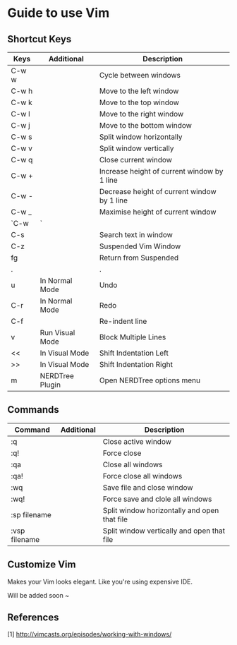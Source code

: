 # Guide to use Vim

## Shortcut Keys
Keys | Additional | Description
---- | ---------- | -----------
C-w w | | Cycle between windows
C-w h | | Move to the left window
C-w k | | Move to the top window
C-w l | | Move to the right window
C-w j | | Move to the bottom window
C-w s | | Split window horizontally
C-w v | | Split window vertically
C-w q | | Close current window
C-w + | | Increase height of current window by 1 line
C-w - | | Decrease height of current window by 1 line
C-w _ | | Maximise height of current window
`C-w |` | | Maximise width of current window
C-s | | Search text in window
C-z | | Suspended Vim Window
fg | | Return from Suspended
. | <Text Customization> | .
u | In Normal Mode  | Undo
C-r | In Normal Mode | Redo
C-f | | Re-indent line
v | Run Visual Mode | Block Multiple Lines
<< | In Visual Mode | Shift Indentation Left
>> | In Visual Mode | Shift Indentation Right
m | NERDTree Plugin | Open NERDTree options menu

## Commands
Command | Additional | Description
------- | ---------- | -----------
:q | | Close active window
:q! | | Force close
:qa | | Close all windows
:qa! | | Force close all windows
:wq | | Save file and close window
:wq! | | Force save and clole all windows
:sp filename | | Split window horizontally and open that file
:vsp filename | | Split window vertically and open that file

## Customize Vim
Makes your Vim looks elegant. Like you're using expensive IDE.

Will be added soon ~

## References
[1] http://vimcasts.org/episodes/working-with-windows/
